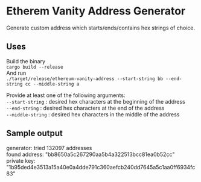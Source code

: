 # Etherem Vanity Address Generator

Generate custom address which starts/ends/contains hex strings of choice.

## Uses
Build the binary  
`cargo build --release`  
And run  
`./target/release/ethereum-vanity-address --start-string bb --end-string cc --middle-string a` 

Provide at least one of the following  arguments:  
`--start-string` : desired hex characters at the beginning of the address  
`--end-string` : desired hex characters at the end of the address  
`--middle-string` : desired hex characters in the middle of the address  

## Sample output  
generator: tried   132097 addresses  
found address: "bb8650a5c267290aa5b4a322513bcc81ea0b52cc"  
private key: "1b95ded4e3513a15a40e0a4dde791c360aefcb240dd7645a5c1aa0ff6934fc83"  